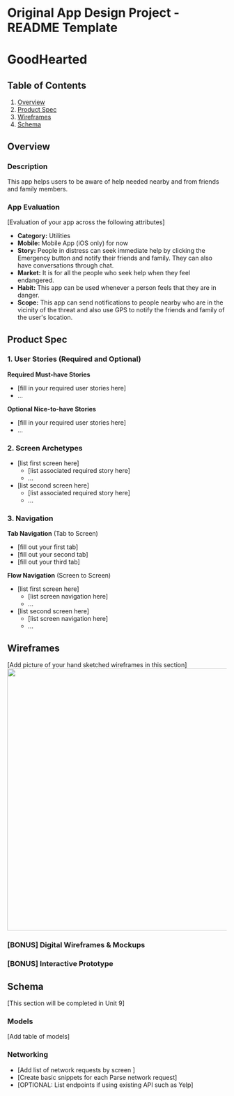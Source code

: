 Original App Design Project - README Template
===

# GoodHearted

## Table of Contents
1. [Overview](#Overview)
1. [Product Spec](#Product-Spec)
1. [Wireframes](#Wireframes)
2. [Schema](#Schema)

## Overview
### Description
This app helps users to be aware of help needed nearby and from friends and family members.

### App Evaluation
[Evaluation of your app across the following attributes]
- **Category:** Utilities
- **Mobile:** Mobile App (iOS only) for now
- **Story:** People in distress can seek immediate help by clicking the Emergency button and notify their friends and family. They can also have conversations through chat.
- **Market:** It is for all the people who seek help when they feel endangered.
- **Habit:** This app can be used whenever a person feels that they are in danger.
- **Scope:** This app can send notifications to people nearby who are in the vicinity of the threat and also use GPS to notify the friends and family of the user's location.

## Product Spec

### 1. User Stories (Required and Optional)

**Required Must-have Stories**

* [fill in your required user stories here]
* ...

**Optional Nice-to-have Stories**

* [fill in your required user stories here]
* ...

### 2. Screen Archetypes

* [list first screen here]
   * [list associated required story here]
   * ...
* [list second screen here]
   * [list associated required story here]
   * ...

### 3. Navigation

**Tab Navigation** (Tab to Screen)

* [fill out your first tab]
* [fill out your second tab]
* [fill out your third tab]

**Flow Navigation** (Screen to Screen)

* [list first screen here]
   * [list screen navigation here]
   * ...
* [list second screen here]
   * [list screen navigation here]
   * ...

## Wireframes
[Add picture of your hand sketched wireframes in this section]
<img src="YOUR_WIREFRAME_IMAGE_URL" width=600>

### [BONUS] Digital Wireframes & Mockups

### [BONUS] Interactive Prototype

## Schema 
[This section will be completed in Unit 9]
### Models
[Add table of models]
### Networking
- [Add list of network requests by screen ]
- [Create basic snippets for each Parse network request]
- [OPTIONAL: List endpoints if using existing API such as Yelp]
